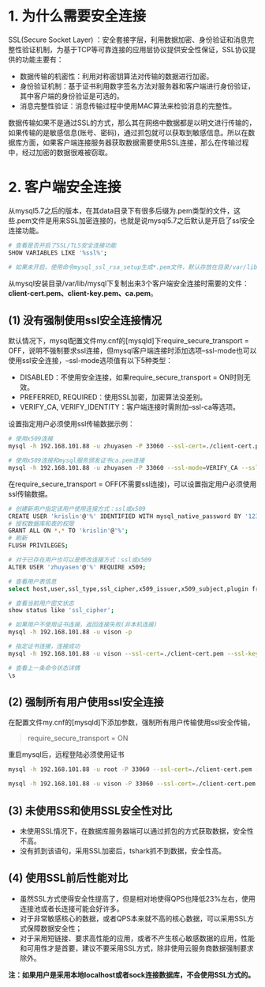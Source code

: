 # 1. 为什么需要安全连接

SSL(Secure Socket Layer) ：安全套接字层，利用数据加密、身份验证和消息完整性验证机制，为基于TCP等可靠连接的应用层协议提供安全性保证，SSL协议提供的功能主要有：

- 数据传输的机密性：利用对称密钥算法对传输的数据进行加密。
- 身份验证机制：基于证书利用数字签名方法对服务器和客户端进行身份验证，其中客户端的身份验证是可选的。
- 消息完整性验证：消息传输过程中使用MAC算法来检验消息的完整性。

数据传输如果不是通过SSL的方式，那么其在网络中数据都是以明文进行传输的，如果传输的是敏感信息(账号、密码)，通过抓包就可以获取到敏感信息。所以在数据库方面，如果客户端连接服务器获取数据需要使用SSL连接，那么在传输过程中，经过加密的数据很难被窃取。

# 2. 客户端安全连接

从mysql5.7之后的版本，在其data目录下有很多后缀为.pem类型的文件，这些.pem文件是用来SSL加密连接的，也就是说mysql5.7之后默认是开启了ssl安全连接功能。

```bash
# 查看是否开启了SSL/TLS安全连接功能
SHOW VARIABLES LIKE '%ssl%';

# 如果未开启，使用命令mysql_ssl_rsa_setup生成*.pem文件，默认存放在目录/var/lib/mysql下
```

从mysql安装目录/var/lib/mysql下复制出来3个客户端安全连接时需要的文件：**client-cert.pem、client-key.pem、ca.pem**。



## **(1) 没有强制使用ssl安全连接情况**

默认情况下，mysql配置文件my.cnf的[mysqld]下require_secure_transport = OFF，说明不强制要求ssl连接，但mysql客户端连接时添加选项–ssl-mode也可以使用ssl安全连接，–ssl-mode选项值有以下5种类型：

- DISABLED：不使用安全连接，如果require_secure_transport = ON时则无效。
- PREFERRED, REQUIRED：使用SSL加密，加密算法没差别。
- VERIFY_CA, VERIFY_IDENTITY：客户端连接时需附加–ssl-ca等选项。

设置指定用户必须使用ssl传输数据示例：

```bash
# 使用x509连接
mysql -h 192.168.101.88 -u zhuyasen -P 33060 --ssl-cert=./client-cert.pem --ssl-key=./client-key.pem --ssl-mode=REQUIRED -p

# 使用x509连接和mysql服务颁发证书ca.pem连接
mysql -h 192.168.101.88 -u zhuyasen -P 33060 --ssl-mode=VERIFY_CA --ssl-cert=./client-cert.pem --ssl-key=./client-key.pem --ssl-ca=./ca.pem -p
```



在require_secure_transport = OFF(不需要ssl连接)，可以设置指定用户必须使用ssl传输数据。

```bash
# 创建新用户指定该用户使用连接方式：ssl或x509
CREATE USER 'krislin'@'%' IDENTIFIED WITH mysql_native_password BY '123456' REQUIRE ssl;
# 授权数据库和表的权限
GRANT ALL ON *.* TO 'krislin'@'%';
# 刷新
FLUSH PRIVILEGES;

# 对于已存在用户也可以是修改连接方式：ssl或x509
ALTER USER 'zhuyasen'@'%' REQUIRE x509;

# 查看用户表信息
select host,user,ssl_type,ssl_cipher,x509_issuer,x509_subject,plugin from mysql.user;

# 查看当前用户密文状态
show status like 'ssl_cipher';

# 如果用户不使用证书连接，返回连接失败(非本机连接)
mysql -h 192.168.101.88 -u vison -p

# 指定证书连接，连接成功
mysql -h 192.168.101.88 -u vison --ssl-cert=./client-cert.pem --ssl-key=./client-key.pem -p

# 查看上一条命令状态详情
\s
```



## **(2) 强制所有用户使用ssl安全连接**

在配置文件my.cnf的[mysqld]下添加参数，强制所有用户传输使用ssl安全传输，

> require_secure_transport = ON

重启mysql后，远程登陆必须使用证书

```bash
mysql -h 192.168.101.88 -u root -P 33060 --ssl-cert=./client-cert.pem --ssl-key=./client-key.pem -p

mysql -h 192.168.101.88 -u vison -P 33060 --ssl-cert=./client-cert.pem --ssl-key=./client-key.pem --ssl-ca=./ca.pem --ssl-mode=VERIFY_CA -p
```



## **(3) 未使用SS和使用SSL安全性对比**

- 未使用SSL情况下，在数据库服务器端可以通过抓包的方式获取数据，安全性不高。
- 没有抓到该语句，采用SSL加密后，tshark抓不到数据，安全性高。



## **(4) 使用SSL前后性能对比**

- 虽然SSL方式使得安全性提高了，但是相对地使得QPS也降低23%左右，使用连接池或者长连接可能会好许多。
- 对于非常敏感核心的数据，或者QPS本来就不高的核心数据，可以采用SSL方式保障数据安全性；
- 对于采用短链接、要求高性能的应用，或者不产生核心敏感数据的应用，性能和可用性才是首要，建议不要采用SSL方式，除非使用云服务商数据强制要求除外。



**注：如果用户是采用本地localhost或者sock连接数据库，不会使用SSL方式的。**